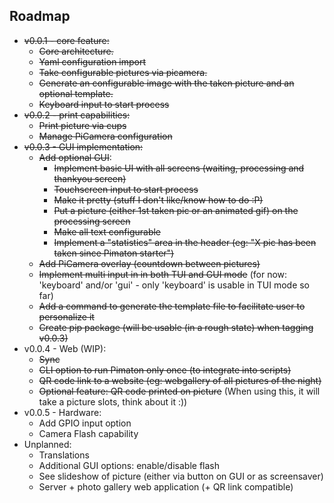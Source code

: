 ## Roadmap

- ~~v0.0.1 - core feature:~~
  - ~~Core architecture.~~
  - ~~Yaml configuration import~~
  - ~~Take configurable pictures via picamera.~~
  - ~~Generate an configurable image with the taken picture and an optional template.~~
  - ~~Keyboard input to start process~~
- ~~v0.0.2 - print capabilities:~~
  - ~~Print picture via cups~~
  - ~~Manage PiCamera configuration~~
- ~~v0.0.3 - GUI implementation:~~
  - ~~Add optional GUI~~:
      - ~~Implement basic UI with all screens (waiting, processing and thankyou screen)~~
      - ~~Touchscreen input to start process~~
      - ~~Make it pretty (stuff I don't like/know how to do :P)~~
      - ~~Put a picture (either 1st taken pic or an animated gif) on the processing screen~~
      - ~~Make all text configurable~~
      - ~~Implement a "statistics" area in the header (eg: "X pic has been taken since Pimaton starter")~~
  - ~~Add PiCamera overlay (countdown between pictures)~~
  - ~~Implement multi input in in both TUI and GUI mode~~ (for now: 'keyboard' and/or 'gui' - only 'keyboard' is usable in TUI mode so far)
  - ~~Add a command to generate the template file to facilitate user to personalize it~~
  - ~~Create pip package (will be usable (in a rough state) when tagging v0.0.3)~~
- v0.0.4 - Web (WIP):
  - ~~Sync~~
  - ~~CLI option to run Pimaton only once (to integrate into scripts)~~
  - ~~QR code link to a website (eg: webgallery of all pictures of the night)~~
  - ~~Optional feature: QR code printed on picture~~ (When using this, it will take a picture slots, think about it :))
- v0.0.5 - Hardware:
  - Add GPIO input option
  - Camera Flash capability
- Unplanned:
  - Translations
  - Additional GUI options: enable/disable flash
  - See slideshow of picture (either via button on GUI or as screensaver)
  - Server + photo gallery web application (+ QR link compatible)
